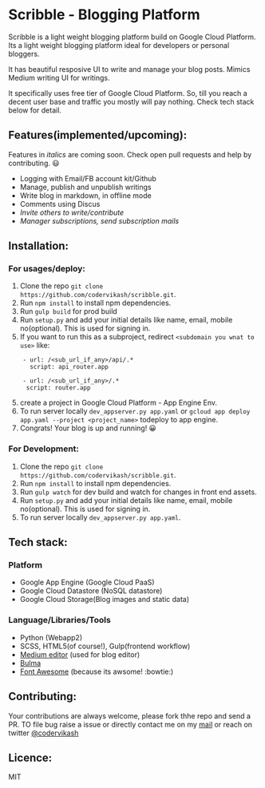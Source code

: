 # Scribble - Blogging Platform

Scribble is a light weight blogging platform build on Google Cloud Platform. Its a light weight blogging platform ideal for developers or personal bloggers.

It has beautiful resposive UI to write and manage your blog posts. Mimics Medium writing UI for writings.

 It specifically uses free tier of Google Cloud Platform. So, till you reach a decent user base and traffic you mostly will pay nothing. Check tech stack below for detail.

## Features(implemented/upcoming):

Features in *italics* are coming soon. Check open pull requests and help by contributing. :smiley:

* Logging with Email/FB account kit/Github
* Manage, publish and unpublish writings
* Write blog in markdown, in offline mode
* Comments using Discus
* *Invite others to write/contribute*
* *Manager subscriptions, send subscription mails*

## Installation:
### For usages/deploy:
1. Clone the repo `git clone https://github.com/codervikash/scribble.git`.
2. Run `npm install` to install npm dependencies.
3. Run `gulp build` for prod build
3. Run `setup.py` and add your initial details like name, email, mobile no(optional). This is used for signing in.
4. If you want to run this as a subproject, redirect `<subdomain you wnat to use>` like:
```
    - url: /<sub_url_if_any>/api/.*
      script: api_router.app

    - url: /<sub_url_if_any>/.*
     script: router.app
```
5. create a project in Google Cloud Platform - App Engine Env.
6. To run server locally `dev_appserver.py app.yaml` or `gcloud app deploy  app.yaml --project <project_name>` todeploy to app engine.
7. Congrats! Your blog is up and running! :grinning:

### For Development:
1. Clone the repo `git clone https://github.com/codervikash/scribble.git`.
2. Run `npm install` to install npm dependencies.
3. Run `gulp watch` for dev build and watch for changes in front end assets.
4. Run `setup.py` and add your initial details like name, email, mobile no(optional). This is used for signing in.
5. To run server locally `dev_appserver.py app.yaml`.

## Tech stack:
### Platform
* Google App Engine (Google Cloud PaaS)
* Google Cloud Datastore (NoSQL datastore)
* Google Cloud Storage(Blog images and static data)

### Language/Libraries/Tools
* Python (Webapp2)
* SCSS, HTML5(of course!), Gulp(frontend workflow)
* [Medium editor](https://github.com/yabwe/medium-editor) (used for blog editor)
* [Bulma](https://bulma.io/)
* [Font Awesome](https://fontawesome.com) (because its awsome! :bowtie:)

## Contributing:
Your contributions are always welcome, please fork thhe repo and send a PR. TO file bug raise a issue or directly contact me on my [mail](mailto:mailkumarvikash@gmail.com) or reach on twitter [@codervikash](https://twitter.com/codervikash)

## Licence:
MIT
